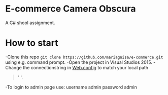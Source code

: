# E-commerce Camera Obscura
A C# shool assignment.

# How to start
-Clone this repo `git clone https://github.com/mariagnisa/e-commerce.git` using e.g. command prompt.
-Open the project in Visual Studios 2015.
-Change the connectionstring in  [Web.config](https://github.com/mariagnisa/e-commerce/blob/master/e-commerce/Web.config) to match your local path
>' <connectionStrings>
    <add name="ConnectionString" connectionString="Data Source=(LocalDB)\MSSQLLocalDB;AttachDbFilename=**your path**;Integrated Security=True" />
  </connectionStrings>'.

-To login to admin page use: username admin password admin
